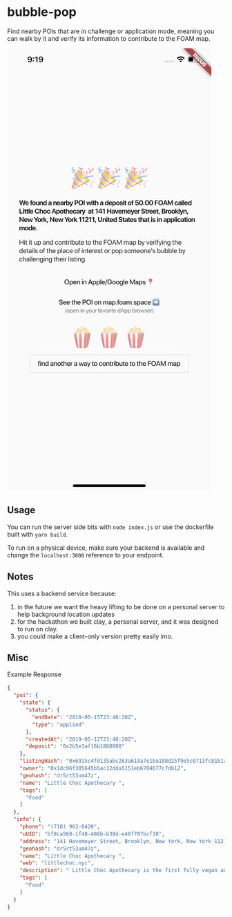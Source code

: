 # bubble-pop

Find nearby POIs that are in challenge or application mode, meaning you can walk by it and verify its information to contribute to the FOAM map.

![demo](/demo.png)

## Usage

You can run the server side bits with `node index.js` or use the dockerfile built with `yarn build`.

To run on a physical device, make sure your backend is available and change the `localhost:3000` reference to your endpoint.

## Notes

This uses a backend service because:

1) in the future we want the heavy lifting to be done on a personal server to help background location updates
2) for the hackathon we built clay, a personal server, and it was designed to run on clay.
3) you could make a client-only version pretty easily imo.

## Misc

Example Response

```json
{
  "poi": {
    "state": {
      "status": {
        "endDate": "2019-05-15T23:48:20Z",
        "type": "applied"
      },
      "createdAt": "2019-05-12T23:48:20Z",
      "deposit": "0x2b5e3af16b1880000"
    },
    "listingHash": "0x6915c4fd135abc263a618a7e1ba188d25f9e5c0713fc81b1a8faf5bbd491a953",
    "owner": "0x1dc96f305645b5ac12dda5151eb6704677c7db12",
    "geohash": "dr5rt53um47z",
    "name": "Little Choc Apothecary ",
    "tags": [
      "Food"
    ]
  },
  "info": {
    "phone": "(718) 963-0420",
    "uUID": "bf8ca568-1f48-486b-b38d-e48f787bcf38",
    "address": "141 Havemeyer Street, Brooklyn, New York, New York 11211, United States",
    "geohash": "dr5rt53um47z",
    "name": "Little Choc Apothecary ",
    "web": "littlechoc.nyc",
    "description": " Little Choc Apothecary is the first fully vegan and gluten-free crêperie in NYC. We offer a creative selection of sweet and savory crepes, as well as homemade baked goods. Our products are completely plant-based, made from scratch, and are free of any chemical binders, gums, artificial flavors, and overly processed sugars and flours. We source our ingredients from farms and distributors who focus on sustainability, and providing local, organic, and fair trade products whenever possible.\n\nOur liquid menu includes natural, biodynamic and vegan wine and beer, freshly pressed juices, Toby’s Estate coffee and espresso drinks made with homemade almond and coconut milks, as well as an apothecary-like selection of house blended teas. With over 100 different herb varieties, our guests can request off menu, personalized tea blends based on their health benefits, or taste preferences. Any individual herb or tea blend is available to take home by the ounce.",
    "tags": [
      "Food"
    ]
  }
}
```
